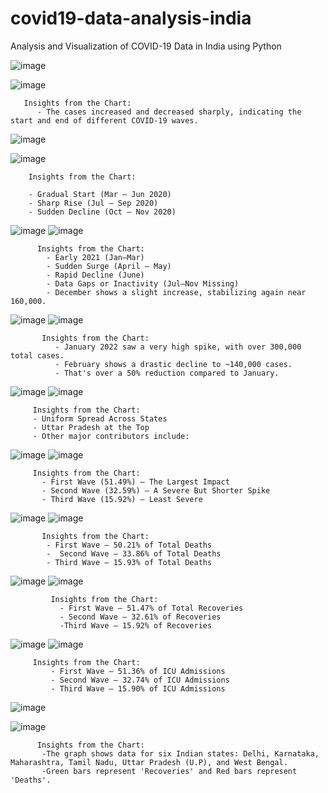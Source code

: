 # covid19-data-analysis-india
Analysis and Visualization of COVID-19 Data in India using Python

![image](https://github.com/user-attachments/assets/56798b32-d223-4f42-9345-33a18e850a3b)
    
![image](https://github.com/user-attachments/assets/d789e87d-923c-4752-803c-c92e792d2a34)
    
      
       Insights from the Chart: 
          - The cases increased and decreased sharply, indicating the start and end of different COVID-19 waves.
![image](https://github.com/user-attachments/assets/5ae4242a-81b7-4960-baf2-b1b73498b6fb)

![image](https://github.com/user-attachments/assets/e095b830-45e6-4bdf-ae8c-9ae3cb070cac)

          
        Insights from the Chart: 
         
        - Gradual Start (Mar – Jun 2020)
        - Sharp Rise (Jul – Sep 2020)
        - Sudden Decline (Oct – Nov 2020)
        

![image](https://github.com/user-attachments/assets/22c51093-14ec-4034-ad88-0ac98c594359)
![image](https://github.com/user-attachments/assets/35c7806c-9935-4a36-807f-b149306cc3b1)

          Insights from the Chart:
            - Early 2021 (Jan–Mar)
            - Sudden Surge (April – May)
            - Rapid Decline (June)
            - Data Gaps or Inactivity (Jul–Nov Missing)
            - December shows a slight increase, stabilizing again near 160,000.

 ![image](https://github.com/user-attachments/assets/36674953-f15b-40a9-9cf4-4fed8d262465)
 ![image](https://github.com/user-attachments/assets/dd725c29-f6e0-4498-93ec-2e4c6f5cebfa)


           Insights from the Chart:
              - January 2022 saw a very high spike, with over 300,000 total cases.
              - February shows a drastic decline to ~140,000 cases.
              - That's over a 50% reduction compared to January.

![image](https://github.com/user-attachments/assets/224cf5cf-f1e6-4fe0-9f1b-a1d3fe6084f4)
 ![image](https://github.com/user-attachments/assets/dff7b691-4a53-4479-8fca-8adedbfec9da)


         Insights from the Chart:
         - Uniform Spread Across States
         - Uttar Pradesh at the Top
         - Other major contributors include:
         

![image](https://github.com/user-attachments/assets/dbd0884c-b59e-4d9c-b85a-dd8f0baea6a0)
![image](https://github.com/user-attachments/assets/554eaf65-d588-4962-8fdd-dcca7c4a7c97)


         Insights from the Chart:
           - First Wave (51.49%) – The Largest Impact
           - Second Wave (32.59%) – A Severe But Shorter Spike
           - Third Wave (15.92%) – Least Severe

![image](https://github.com/user-attachments/assets/0bc90b5d-e3a4-46c5-8a07-f9a6c637f443)
![image](https://github.com/user-attachments/assets/67eca6e1-97db-4c49-a58b-0488e2de810b)


           Insights from the Chart:
            - First Wave – 50.21% of Total Deaths
            -  Second Wave – 33.86% of Total Deaths
            - Third Wave – 15.93% of Total Deaths


![image](https://github.com/user-attachments/assets/4b88b51b-f616-4024-ab65-5776e27b4190)
![image](https://github.com/user-attachments/assets/99b09f97-4e13-4b36-b7c6-99866e84bb53)

             Insights from the Chart:
               - First Wave – 51.47% of Total Recoveries
               - Second Wave – 32.61% of Recoveries
               -Third Wave – 15.92% of Recoveries


![image](https://github.com/user-attachments/assets/cc1f15ed-e03c-4336-a6b2-6a41b2b1ed7d)
![image](https://github.com/user-attachments/assets/ef57c496-1ba8-4ba6-8493-898b13afbe05)


         Insights from the Chart:
             - First Wave – 51.36% of ICU Admissions
             - Second Wave – 32.74% of ICU Admissions
             - Third Wave – 15.90% of ICU Admissions
 ![image](https://github.com/user-attachments/assets/337198cc-4271-4716-ad66-9d242d753254)

 ![image](https://github.com/user-attachments/assets/bec875cf-0abd-4df7-8481-c21e77b198b6)

          Insights from the Chart: 
           -The graph shows data for six Indian states: Delhi, Karnataka, Maharashtra, Tamil Nadu, Uttar Pradesh (U.P), and West Bengal.
           -Green bars represent 'Recoveries' and Red bars represent 'Deaths'.
           

           
